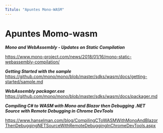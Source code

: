 ```yaml
---
Titulo: "Apuntes Mono-WASM"
---
```


# Apuntes Momo-wasm

***Mono and WebAssembly - Updates on Static Compilation***

https://www.mono-project.com/news/2018/01/16/mono-static-webassembly-compilation/

***Getting Started with the sample***
https://github.com/mono/mono/blob/master/sdks/wasm/docs/getting-started/sample.md

***WebAssembly packager.exe***
https://github.com/mono/mono/blob/master/sdks/wasm/docs/packager.md

***Compiling C# to WASM with Mono and Blazor then Debugging .NET Source with Remote Debugging in Chrome DevTools***

https://www.hanselman.com/blog/CompilingCToWASMWithMonoAndBlazorThenDebuggingNETSourceWithRemoteDebuggingInChromeDevTools.aspx



